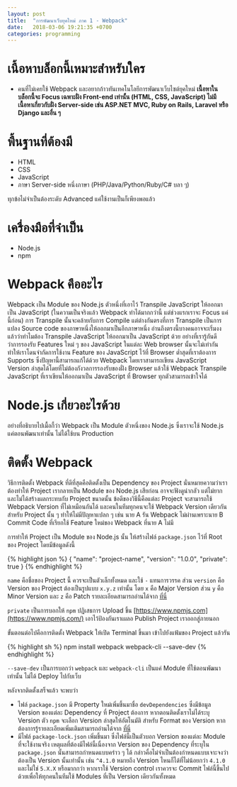 ```yaml
---
layout: post
title:  "การพัฒนาเว็บยุคใหม่ ภาค 1 - Webpack"
date:   2018-03-06 19:21:35 +0700
categories: programming
---
```

# เนื้อหาบล็อกนี้เหมาะสำหรับใคร
- คนที่ไม่เคยใช้ Webpack และอยากก้าวทันเทคโนโลยีการพัฒนาเว็บไซต์ยุคใหม่ **เนื้อหาในบล็อกนี้จะ Focus เฉพาะฝั่ง Front-end เท่านั้น (HTML, CSS, JavaScript) ไม่มีเนื้อหาเกี่ยวกับฝั่ง Server-side เช่น
  ASP.NET MVC, Ruby on Rails, Laravel หรือ Django และอื่น ๆ**

# พื้นฐานที่ต้องมี
- HTML
- CSS
- JavaScript
- ภาษา Server-side หนึ่งภาษา (PHP/Java/Python/Ruby/C# บลา ๆ)

ทุกข้อไม่จำเป็นต้องระดับ Advanced แค่ใช้งานเป็นก็เพียงพอแล้ว

# เครื่องมือที่จำเป็น
- Node.js
- npm

# Webpack คืออะไร
Webpack เป็น Module ของ Node.js ตัวหนึ่งที่เอาไว้ Transpile JavaScript ให้ออกมาเป็น JavaScript (ในความเป็นจริงแล้ว Webpack ทำได้มากกว่านี้ แต่ช่วงแรกเราจะ Focus แค่นี้ก่อน) การ Transpile
นั้นจะคล้ายกับการ Compile แต่ต่างกันตรงที่การ Transpile เป็นการแปลง Source code ของภาษาหนึ่งให้ออกมาเป็นอีกภาษาหนึ่ง อ่านถึงตรงนี้บางคนอาจจะเริ่มงงแล้วว่าทำไมต้อง Transpile JavaScript ให้ออกมาเป็น
JavaScript ด้วย อย่างที่เรารู้กันดีว่าการรองรับ Features ใหม่ ๆ ของ JavaScript ในแต่ละ Web browser นั้นจะไม่เท่ากัน ทำให้เราโดนจำกัดการใช้งาน Feature ของ JavaScript ไว้ที่ Browser ต่ำสุดที่เราต้องการ
Supports ซึ่งปัญหานี้สามารถแก้ได้ด้วย Webpack โดยเราสามารถเขียน JavaScript Version ล่าสุดได้โดยที่ไม่ต้องกังวลการรองรับของฝั่ง Browser แล้วใช้ Webpack Transpile JavaScript ที่เราเขียนให้ออกมาเป็น
JavaScript ที่ Browser ทุกตัวสามารถเข้าใจได้

# Node.js เกี่ยวอะไรด้วย
อย่างที่อธิบายไปเมื้อกี้ว่า Webpack เป็น Module ตัวหนึ่งของ Node.js ซึ่งเราจะใช้ Node.js แค่ตอนพัฒนาเท่านั้น ไม่ได้ใช้บน Production

# ติดตั้ง Webpack
วิธีการติดตั้ง Webpack ที่ดีที่สุดคือติดตั้งเป็น Dependency ของ Project นั่นหมายความว่าเราต้องทำให้ Project เรากลายเป็น Module ของ Node.js เสียก่อน อาจจะฟังดูน่ากลัว แต่ไม่ยากและไม่ได้สร้างผลกระทบกับ
Project ขนาดนั้น ข้อดีของวิธีนี้คือแต่ละ Project จะสามารถใช้ Webpack Version ที่ไม่เหมือนกันได้ และคนในทีมทุกคนจะใช้ Webpack Version เดียวกันสำหรับ Project นั้น ๆ ทำให้ไม่มีปัญหาแปลก ๆ เช่น นาย A
รัน Webpack ไม่ผ่านเพราะนาย B Commit Code ที่เรียกใช้ Feature ใหม่ของ Webpack ที่นาย A ไม่มี

การทำให้ Project เป็น Module ของ Node.js นั้น ให้สร้างไฟล์ `package.json` ไว้ที่ Root ของ Project โดยมีข้อมูลดังนี้

{% highlight json %}
{
  "name": "project-name",
  "version": "1.0.0",
  "private": true
}
{% endhighlight %}

`name` คือชื่อของ Project นี้ ควรจะเป็นตัวเล็กทั้งหมด และใช้ `-` แทนการวรรค ส่วน `version` คือ Version ของ Project ต้องเป็นรูปแบบ `x.y.z` เท่านั้น โดย `x` คือ Major Version ส่วน `y` คือ
Minor Version และ `z` คือ Patch รายละเอียดสามารถอ่านได้จาก [ที่นี่](https://semver.org/#summary)

`private` เป็นการบอกให้ `npm` ปฏิเสธการ Upload ขึ้น [https://www.npmjs.com](https://www.npmjs.com/) เอาไว้ป้องกันเราเผลอ Publish Project เราออกสู่ภายนอก

ขั้นตอนต่อไปคือการติดตั้ง Webpack ให้เปิด Terminal ขึ้นมา เข้าไปยังแฟ้มของ Project แล้วรัน

{% highlight sh %}
npm install webpack webpack-cli --save-dev
{% endhighlight %}

`--save-dev` เป็นการบอกว่า `webpack` และ `webpack-cli` เป็นแค่ Module ที่ใช้ตอนพัฒนาเท่านั้น ไม่ได้ Deploy ไปกับเว็บ

หลังจากติดตั้งเสร็จแล้ว จะพบว่า

- ไฟล์ `package.json` มี Property ใหม่เพิ่มขึ้นมาชื่อ `devDependencies` ซึ่งมีข้อมูล Version ของแต่ละ Dependency ที่ Project ต้องการ หากตอนติดตั้งเราไม่ได้ระบุ Version ตัว `npm` จะเลือก
  Version ล่าสุดให้อัตโนมัติ สำหรับ Format ของ Version หากต้องการรู้รายละเอียดเพิ่มเติมสามารถอ่านได้จาก [ที่นี่](https://docs.npmjs.com/misc/semver)
- มีไฟล์ `package-lock.json` เพิ่มขึ้นมา ซึ่งไฟล์นี้เป็นตัวบอก Version ของแต่ละ Module ที่จะใช้งานจริง เหตุผลที่ต้องมีไฟล์นี้เนื่องจาก Version ของ Dependency ที่ระบุใน `package.json`
  นั้นสามารถกำหนดแบบคร่าว ๆ ได้ กล่าวคื่อไม่จำเป็นต้องกำหนดแบบเจาะจงว่าต้องเป็น Version นั้นเท่านั้น เช่น `^4.1.0` หมายถึง Version ไหนก็ได้ที่ไม่น้อยกว่า `4.1.0` และไม่ใช่ `5.X.X` หรือมากกว่า
  หากเราใช้ Version control เราควรจะ Commit ไฟล์นี้ขึ้นไปด้วยเพื่อให้ทุกคนในทีมใช้ Modules ที่เป็น Version เดียวกันทั้งหมด
